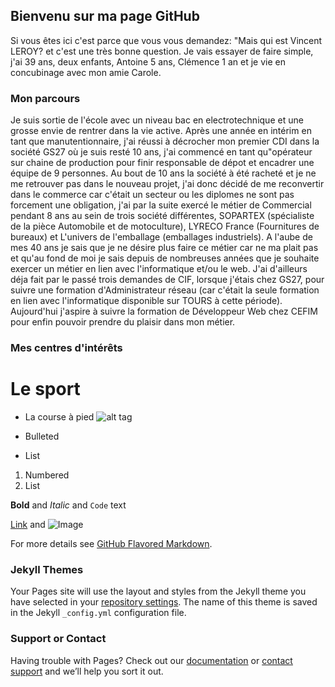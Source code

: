 ## Bienvenu sur ma page GitHub

Si vous êtes ici c'est parce que vous vous demandez: "Mais qui est Vincent LEROY? et c'est une très bonne question.
Je vais essayer de faire simple, j'ai 39 ans, deux enfants, Antoine 5 ans, Clémence 1 an et je vie en concubinage avec mon amie Carole.

### Mon parcours

Je suis sortie de l'école avec un niveau bac en electrotechnique et une grosse envie de rentrer dans la vie active. Après une année en 
intérim en tant que manutentionnaire, j'ai réussi à décrocher mon premier CDI dans la société GS27 où je suis resté 10 ans, j'ai commencé en tant qu"opérateur sur chaine de production pour finir responsable de dépot et encadrer une équipe de 9 personnes.
Au bout de 10 ans la société à été racheté et je ne me retrouver pas dans le nouveau projet, j'ai donc décidé de me reconvertir dans le commerce car c'était un secteur ou les diplomes ne sont pas forcement une obligation, j'ai par la suite exercé le métier de Commercial pendant 8 ans au sein de trois société différentes, SOPARTEX (spécialiste de la pièce Automobile et de motoculture), LYRECO France (Fournitures de bureaux) et L'univers de l'emballage (emballages industriels). A l'aube de mes 40 ans je sais que je ne désire plus faire ce métier car ne ma plait pas et qu'au fond de moi je sais depuis de nombreuses années que je souhaite exercer un métier en lien avec l'informatique et/ou le web.
J'ai d'ailleurs déja fait par le passé trois demandes de CIF, lorsque j'étais chez GS27, pour suivre une formation d'Administrateur réseau (car c'était la seule formation en lien avec l'informatique disponible sur TOURS à cette période). Aujourd'hui j'aspire à suivre la formation de Développeur Web chez CEFIM pour enfin pouvoir prendre du plaisir dans mon métier.

### Mes centres d'intérêts

# Le sport
- La course à pied ![alt tag](https://user-images.githubusercontent.com/46873664/51466285-1a825a00-1d6a-11e9-83c6-3c3d16f99dfc.jpg)

- Bulleted
- List

1. Numbered
2. List

**Bold** and _Italic_ and `Code` text

[Link](url) and ![Image](src)

For more details see [GitHub Flavored Markdown](https://guides.github.com/features/mastering-markdown/).

### Jekyll Themes

Your Pages site will use the layout and styles from the Jekyll theme you have selected in your [repository settings](https://github.com/Eltharyl/Vincent-LEROY/settings). The name of this theme is saved in the Jekyll `_config.yml` configuration file.

### Support or Contact

Having trouble with Pages? Check out our [documentation](https://help.github.com/categories/github-pages-basics/) or [contact support](https://github.com/contact) and we’ll help you sort it out.
